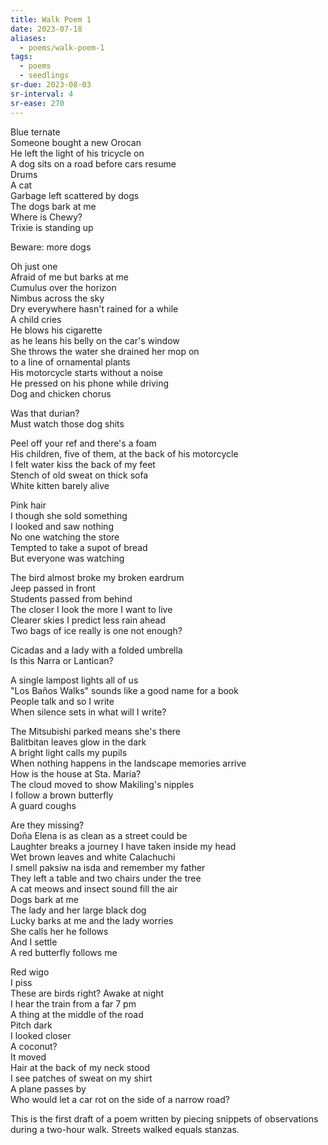 ```yaml
---
title: Walk Poem 1
date: 2023-07-18
aliases:
  - poems/walk-poem-1
tags:
  - poems
  - seedlings
sr-due: 2023-08-03
sr-interval: 4
sr-ease: 270
---
```

Blue ternate  
Someone bought a new Orocan  
He left the light of his tricycle on  
A dog sits on a road before cars resume  
Drums  
A cat  
Garbage left scattered by dogs  
The dogs bark at me  
Where is Chewy?  
Trixie is standing up  

Beware: more dogs  

Oh just one  
Afraid of me but barks at me  
Cumulus over the horizon  
Nimbus across the sky  
Dry everywhere hasn't rained for a while  
A child cries  
He blows his cigarette  
as he leans his belly on the car's window  
She throws the water she drained her mop on  
to a line of ornamental plants  
His motorcycle starts without a noise  
He pressed on his phone while driving  
Dog and chicken chorus  

Was that durian?  
Must watch those dog shits  

Peel off your ref and there's a foam  
His children, five of them, at the back of his motorcycle  
I felt water kiss the back of my feet  
Stench of old sweat on thick sofa  
White kitten barely alive  

Pink hair  
I though she sold something  
I looked and saw nothing  
No one watching the store  
Tempted to take a supot of bread  
But everyone was watching  

The bird almost broke my broken eardrum  
Jeep passed in front  
Students passed from behind  
The closer I look the more I want to live  
Clearer skies I predict less rain ahead  
Two bags of ice really is one not enough?  

Cicadas and a lady with a folded umbrella  
Is this Narra or Lantican?  

A single lampost lights all of us  
"Los Baños Walks" sounds like a good name for a book  
People talk and so I write  
When silence sets in what will I write?  

The Mitsubishi parked means she's there  
Balitbitan leaves glow in the dark  
A bright light calls my pupils  
When nothing happens in the landscape memories arrive  
How is the house at Sta. Maria?  
The cloud moved to show Makiling's nipples  
I follow a brown butterfly  
A guard coughs  

Are they missing?  
Doña Elena is as clean as a street could be  
Laughter breaks a journey I have taken inside my head  
Wet brown leaves and white Calachuchi  
I smell paksiw na isda and remember my father  
They left a table and two chairs under the tree  
A cat meows and insect sound fill the air  
Dogs bark at me  
The lady and her large black dog  
Lucky barks at me and the lady worries  
She calls her he follows  
And I settle  
A red butterfly follows me  

Red wigo  
I piss  
These are birds right? Awake at night  
I hear the train from a far 7 pm  
A thing at the middle of the road  
Pitch dark  
I looked closer  
A coconut?  
It moved  
Hair at the back of my neck stood  
I see patches of sweat on my shirt  
A plane passes by  
Who would let a car rot on the side of a narrow road?  

This is the first draft of a poem written by piecing snippets of observations during a two-hour walk. Streets walked equals stanzas.